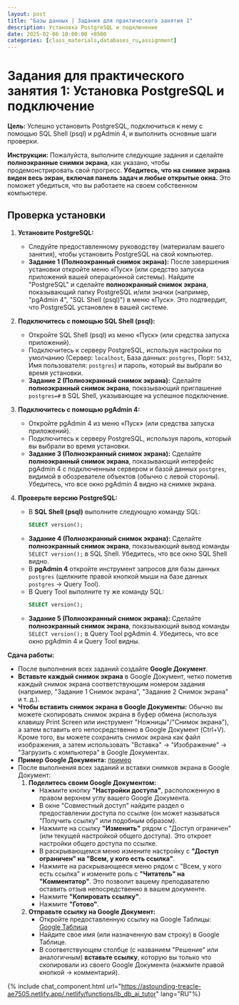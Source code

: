 ```yaml
---
layout: post
title: "Базы данных | Задания для практического занятия 1"
description: Установка PostgreSQL и подключение
date: 2025-02-06 10:00:00 +0500
categories: [class_materials,databases_ru,assignment]
---
```


# Задания для практического занятия 1: Установка PostgreSQL и подключение

**Цель:** Успешно установить PostgreSQL, подключиться к нему с помощью SQL Shell (psql) и pgAdmin 4, и выполнить основные шаги проверки.

**Инструкции:** Пожалуйста, выполните следующие задания и сделайте **полноэкранные снимки экрана**, как указано, чтобы продемонстрировать свой прогресс.  **Убедитесь, что на снимке экрана виден весь экран, включая панель задач и любые открытые окна.** Это поможет убедиться, что вы работаете на своем собственном компьютере.

## Проверка установки

1.  **Установите PostgreSQL:**
    *   Следуйте предоставленному руководству (материалам вашего занятия), чтобы установить PostgreSQL на свой компьютер.
    *   **Задание 1 (Полноэкранный снимок экрана):** После завершения установки откройте меню «Пуск» (или средство запуска приложений вашей операционной системы). Найдите "PostgreSQL" и сделайте **полноэкранный снимок экрана**, показывающий папку PostgreSQL и/или значки (например, "pgAdmin 4", "SQL Shell (psql)") в меню «Пуск». Это подтвердит, что PostgreSQL установлен в вашей системе.

2.  **Подключитесь с помощью SQL Shell (psql):**
    *   Откройте SQL Shell (psql) из меню «Пуск» (или средства запуска приложений).
    *   Подключитесь к серверу PostgreSQL, используя настройки по умолчанию (Сервер: `localhost`, База данных: `postgres`, Порт: `5432`, Имя пользователя: `postgres`) и пароль, который вы выбрали во время установки.
    *   **Задание 2 (Полноэкранный снимок экрана):** Сделайте **полноэкранный снимок экрана**, показывающий приглашение `postgres=#` в SQL Shell, указывающее на успешное подключение.

3.  **Подключитесь с помощью pgAdmin 4:**
    *   Откройте pgAdmin 4 из меню «Пуск» (или средства запуска приложений).
    *   Подключитесь к серверу PostgreSQL, используя пароль, который вы выбрали во время установки.
    *   **Задание 3 (Полноэкранный снимок экрана):** Сделайте **полноэкранный снимок экрана**, показывающий интерфейс pgAdmin 4 с подключенным сервером и базой данных `postgres`, видимой в обозревателе объектов (обычно с левой стороны). Убедитесь, что все окно pgAdmin 4 видно на снимке экрана.

4.  **Проверьте версию PostgreSQL:**
    *   В **SQL Shell (psql)** выполните следующую команду SQL:
        ```sql
        SELECT version();
        ```
    *   **Задание 4 (Полноэкранный снимок экрана):** Сделайте **полноэкранный снимок экрана**, показывающий вывод команды `SELECT version();` в SQL Shell. Убедитесь, что все окно SQL Shell видно.
    *   В **pgAdmin 4** откройте инструмент запросов для базы данных `postgres` (щелкните правой кнопкой мыши на базе данных `postgres` -> Query Tool).
    *   В Query Tool выполните ту же команду SQL:
        ```sql
        SELECT version();
        ```
    *   **Задание 5 (Полноэкранный снимок экрана):** Сделайте **полноэкранный снимок экрана**, показывающий вывод команды `SELECT version();` в Query Tool pgAdmin 4. Убедитесь, что все окно pgAdmin 4 и Query Tool видны.


**Сдача работы:**
*   После выполнения всех заданий создайте **Google Документ**.
*   **Вставьте каждый снимок экрана** в Google Документ, четко пометив каждый снимок экрана соответствующим номером задания (например, "Задание 1 Снимок экрана", "Задание 2 Снимок экрана" и т. д.).
*   **Чтобы вставить снимок экрана в Google Документы:** Обычно вы можете скопировать снимок экрана в буфер обмена (используя клавишу Print Screen или инструмент "Ножницы"/"Снимок экрана"), а затем вставить его непосредственно в Google Документ (Ctrl+V).  Кроме того, вы можете сохранить снимок экрана как файл изображения, а затем использовать "Вставка" -> "Изображение" -> "Загрузить с компьютера" в Google Документах.
*  **Пример Google Документа:** [пример](https://docs.google.com/document/d/1ynMC9SYneneHVpLJf36K83jjNSFCzXFsQQU0zLsd1U0/edit?usp=sharing)
*   После выполнения всех заданий и вставки снимков экрана в Google Документ:
    1.  **Поделитесь своим Google Документом:**
        *   Нажмите кнопку **"Настройки доступа"**, расположенную в правом верхнем углу вашего Google Документа.
        *   В окне "Совместный доступ" найдите раздел о предоставлении доступа по ссылке (он может называться "Получить ссылку" или подобным образом).
        *   Нажмите на ссылку **"Изменить"** рядом с "Доступ ограничен" (или текущей настройкой общего доступа). Это откроет настройки общего доступа по ссылке.
        *   В раскрывающемся меню измените настройку с **"Доступ ограничен" на "Всем, у кого есть ссылка"**.
        *   Нажмите на раскрывающееся меню рядом с "Всем, у кого есть ссылка" и измените роль с **"Читатель" на "Комментатор"**. Это позволит вашему преподавателю оставить отзыв непосредственно в вашем документе.
        *   Нажмите **"Копировать ссылку"**.
        *   Нажмите **"Готово"**.
    2.  **Отправьте ссылку на Google Документ:**
        *   Откройте предоставленную ссылку на Google Таблицы: [Google Таблица](https://docs.google.com/spreadsheets/d/1QGOHyNHHcyDGcHhwq_vayNSItSNLEt_Qc58ZUeXONyo/edit?usp=sharing)
        *   Найдите свое имя (или назначенную вам строку) в Google Таблице.
        *   В соответствующем столбце (с названием "Решение" или аналогичным) **вставьте ссылку**, которую вы только что скопировали из своего Google Документа (нажмите правой кнопкой -> комментарий).


{% include chat_component.html url="https://astounding-treacle-ae7505.netlify.app/.netlify/functions/lb_db_ai_tutor" lang="RU"%}